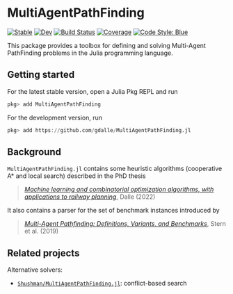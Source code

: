 # MultiAgentPathFinding

[![Stable](https://img.shields.io/badge/docs-stable-blue.svg)](https://gdalle.github.io/MultiAgentPathFinding.jl/)
[![Dev](https://img.shields.io/badge/docs-dev-blue.svg)](https://gdalle.github.io/MultiAgentPathFinding.jl/dev)
[![Build Status](https://github.com/gdalle/MultiAgentPathFinding.jl/actions/workflows/CI.yml/badge.svg?branch=main)](https://github.com/gdalle/MultiAgentPathFinding.jl/actions/workflows/CI.yml?query=branch%3Amain)
[![Coverage](https://codecov.io/gh/gdalle/MultiAgentPathFinding.jl/branch/main/graph/badge.svg)](https://codecov.io/gh/gdalle/MultiAgentPathFinding.jl)
[![Code Style: Blue](https://img.shields.io/badge/code%20style-blue-4495d1.svg)](https://github.com/invenia/BlueStyle)

This package provides a toolbox for defining and solving Multi-Agent PathFinding problems in the Julia programming language.

## Getting started

For the latest stable version, open a Julia Pkg REPL and run

```julia
pkg> add MultiAgentPathFinding
```

For the development version, run

```julia
pkg> add https://github.com/gdalle/MultiAgentPathFinding.jl
```

## Background

`MultiAgentPathFinding.jl` contains some heuristic algorithms (cooperative A* and local search) described in the PhD thesis

> [*Machine learning and combinatorial optimization algorithms, with applications to railway planning*](https://pastel.hal.science/tel-04053322), Dalle (2022)

It also contains a parser for the set of benchmark instances introduced by

> [*Multi-Agent Pathfinding: Definitions, Variants, and Benchmarks*](https://www.aaai.org/ocs/index.php/SOCS/SOCS19/paper/view/18341), Stern et al. (2019)

## Related projects

Alternative solvers:

- [`Shushman/MultiAgentPathFinding.jl`](https://github.com/Shushman/MultiAgentPathFinding.jl): conflict-based search
